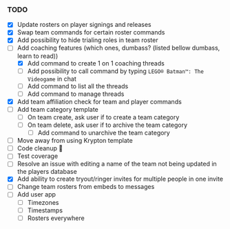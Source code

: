 ### TODO

- [X] Update rosters on player signings and releases
- [X] Swap team commands for certain roster commands
- [X] Add possibility to hide trialing roles in team roster
- [ ] Add coaching features (which ones, dumbass? (listed bellow dumbass, learn to read))
  - [X] Add command to create 1 on 1 coaching threads
  - [ ] Add possibility to call command by typing `LEGO® Batman™: The Videogame` in chat
  - [ ] Add command to list all the threads
  - [ ] Add command to manage threads
- [X] Add team affiliation check for team and player commands
- [ ] Add team category template
  - [ ] On team create, ask user if to create a team category
  - [ ] On team delete, ask user if to archive the team category
    - [ ] Add command to unarchive the team category
- [ ] Move away from using Krypton template
- [ ] Code cleanup 🥲
- [ ] Test coverage
- [ ] Resolve an issue with editing a name of the team not being updated in the players database
- [X] Add ability to create tryout/ringer invites for multiple people in one invite
- [ ] Change team rosters from embeds to messages
- [ ] Add user app
  - [ ] Timezones
  - [ ] Timestamps 
  - [ ] Rosters everywhere